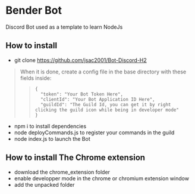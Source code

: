 # Bender Bot

Discord Bot used as a template to learn NodeJs

## How to install

- git clone https://github.com/jsac2001/Bot-Discord-H2

> When it is done, create a config file in the base directory with these fields inside:
>
> > ```
> > {
> >   "token": "Your Bot Token Here",
> >   "clientId": "Your Bot Application ID Here",
> >   "guildId": "The Guild Id, you can get it by right clicking the guild icon while being in developer mode"
> > }
> > ```

- npm i to install dependencies
- node deployCommands.js to register your commands in the guild
- node index.js to launch the Bot

## How to install The Chrome extension

- download the chrome_extension folder
- enable developper mode in the chrome or chromium extension window
- add the unpacked folder
